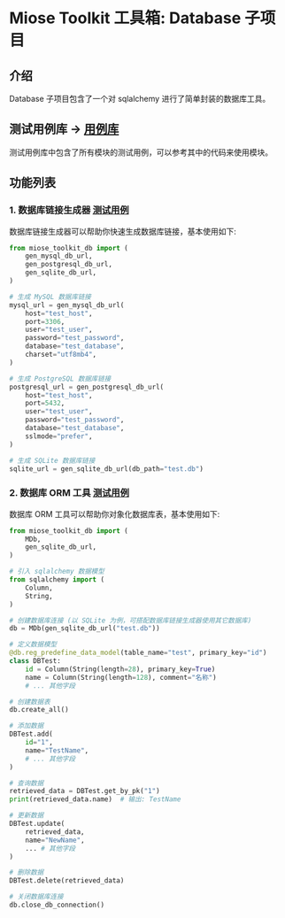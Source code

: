 # Miose Toolkit 工具箱: Database 子项目

## 介绍

Database 子项目包含了一个对 sqlalchemy 进行了简单封装的数据库工具。

## 测试用例库 -> [用例库](./src/tests)

测试用例库中包含了所有模块的测试用例，可以参考其中的代码来使用模块。

## 功能列表

### 1. 数据库链接生成器 [测试用例](./src/tests/test_db_url.py)

数据库链接生成器可以帮助你快速生成数据库链接，基本使用如下:

```python
from miose_toolkit_db import (
    gen_mysql_db_url,
    gen_postgresql_db_url,
    gen_sqlite_db_url,
)

# 生成 MySQL 数据库链接
mysql_url = gen_mysql_db_url(
    host="test_host",
    port=3306,
    user="test_user",
    password="test_password",
    database="test_database",
    charset="utf8mb4",
)

# 生成 PostgreSQL 数据库链接
postgresql_url = gen_postgresql_db_url(
    host="test_host",
    port=5432,
    user="test_user",
    password="test_password",
    database="test_database",
    sslmode="prefer",
)

# 生成 SQLite 数据库链接
sqlite_url = gen_sqlite_db_url(db_path="test.db")
```

### 2. 数据库 ORM 工具 [测试用例](./src/tests/test_orm.py)

数据库 ORM 工具可以帮助你对象化数据库表，基本使用如下:

```python
from miose_toolkit_db import (
    MDb,
    gen_sqlite_db_url,
)

# 引入 sqlalchemy 数据模型
from sqlalchemy import (
    Column,
    String,
)

# 创建数据库连接 (以 SQLite 为例，可搭配数据库链接生成器使用其它数据库)
db = MDb(gen_sqlite_db_url("test.db"))

# 定义数据模型
@db.reg_predefine_data_model(table_name="test", primary_key="id")
class DBTest:
    id = Column(String(length=28), primary_key=True)
    name = Column(String(length=128), comment="名称")
    # ... 其他字段

# 创建数据表
db.create_all()

# 添加数据
DBTest.add(
    id="1",
    name="TestName",
    # ... 其他字段
)

# 查询数据
retrieved_data = DBTest.get_by_pk("1")
print(retrieved_data.name)  # 输出: TestName

# 更新数据
DBTest.update(
    retrieved_data,
    name="NewName",
    ... # 其他字段
)

# 删除数据
DBTest.delete(retrieved_data)

# 关闭数据库连接
db.close_db_connection()
```
